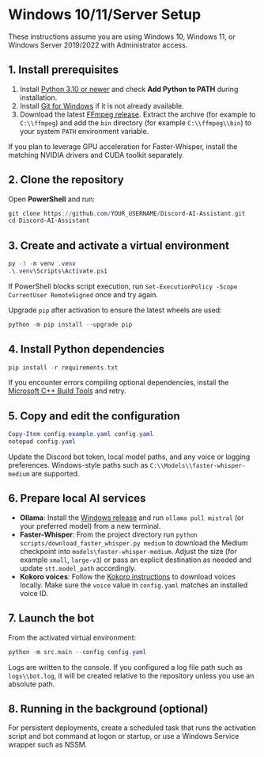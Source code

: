 # Windows 10/11/Server Setup

These instructions assume you are using Windows 10, Windows 11, or Windows Server 2019/2022 with Administrator access.

## 1. Install prerequisites

1. Install [Python 3.10 or newer](https://www.python.org/downloads/windows/) and check **Add Python to PATH** during installation.
2. Install [Git for Windows](https://git-scm.com/download/win) if it is not already available.
3. Download the latest [FFmpeg release](https://www.gyan.dev/ffmpeg/builds/). Extract the archive (for example to `C:\\ffmpeg`) and add the `bin` directory (for example `C:\\ffmpeg\\bin`) to your system `PATH` environment variable.

If you plan to leverage GPU acceleration for Faster-Whisper, install the matching NVIDIA drivers and CUDA toolkit separately.

## 2. Clone the repository

Open **PowerShell** and run:

```powershell
git clone https://github.com/YOUR_USERNAME/Discord-AI-Assistant.git
cd Discord-AI-Assistant
```

## 3. Create and activate a virtual environment

```powershell
py -3 -m venv .venv
.\.venv\Scripts\Activate.ps1
```

If PowerShell blocks script execution, run `Set-ExecutionPolicy -Scope CurrentUser RemoteSigned` once and try again.

Upgrade `pip` after activation to ensure the latest wheels are used:

```powershell
python -m pip install --upgrade pip
```

## 4. Install Python dependencies

```powershell
pip install -r requirements.txt
```

If you encounter errors compiling optional dependencies, install the [Microsoft C++ Build Tools](https://visualstudio.microsoft.com/visual-cpp-build-tools/) and retry.

## 5. Copy and edit the configuration

```powershell
Copy-Item config.example.yaml config.yaml
notepad config.yaml
```

Update the Discord bot token, local model paths, and any voice or logging preferences. Windows-style paths such as `C:\\Models\\faster-whisper-medium` are supported.

## 6. Prepare local AI services

- **Ollama**: Install the [Windows release](https://ollama.ai/download) and run `ollama pull mistral` (or your preferred model) from a new terminal.
- **Faster-Whisper**: From the project directory run `python scripts/download_faster_whisper.py medium` to download the Medium checkpoint into `models\faster-whisper-medium`. Adjust the size (for example `small`, `large-v3`) or pass an explicit destination as needed and update `stt.model_path` accordingly.
- **Kokoro voices**: Follow the [Kokoro instructions](https://github.com/hexgrad/kokoro) to download voices locally. Make sure the `voice` value in `config.yaml` matches an installed voice ID.

## 7. Launch the bot

From the activated virtual environment:

```powershell
python -m src.main --config config.yaml
```

Logs are written to the console. If you configured a log file path such as `logs\\bot.log`, it will be created relative to the repository unless you use an absolute path.

## 8. Running in the background (optional)

For persistent deployments, create a scheduled task that runs the activation script and bot command at logon or startup, or use a Windows Service wrapper such as NSSM.
